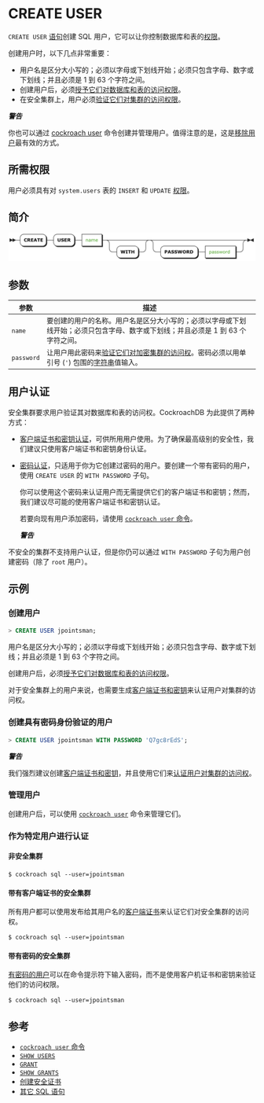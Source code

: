 # CREATE USER

`CREATE USER` [语句](sql-statements.html)创建 SQL 用户，它可以让你控制数据库和表的[权限](privileges.html)。

创建用户时，以下几点非常重要：

- 用户名是区分大小写的；必须以字母或下划线开始；必须只包含字母、数字或下划线；并且必须是 1 到 63 个字符之间。
- 创建用户后，必须[授予它们对数据库和表的访问权限](grant.html)。
- 在安全集群上，用户必须[验证它们对集群的访问权限](user-authentication)。

***警告***

你也可以通过 [cockroach user](https://www.cockroachlabs.com/docs/stable/create-and-manage-users.html) 命令创建并管理用户。值得注意的是，这是[移除用户](http://create-and-manage-users.html/#remove-a-user)最有效的方式。

## 所需权限

用户必须具有对 `system.users` 表的 `INSERT` 和 `UPDATE` [权限](privileges.html)。

## 简介

![](./images/create-user.png)

## 参数

| 参数         | 描述                                       |
| ---------- | ---------------------------------------- |
| `name`     | 要创建的用户的名称。用户名是区分大小写的；必须以字母或下划线开始；必须只包含字母、数字或下划线；并且必须是 1 到 63 个字符之间。 |
| `password` | 让用户用此密码来[验证它们对加密集群的访问权](#user-authentication)。密码必须以用单引号 (`'`) 包围的[字符串](string.html)值输入。 |

## 用户认证

安全集群要求用户验证其对数据库和表的访问权。CockroachDB 为此提供了两种方式：

- [客户端证书和密钥认证](#secure-clusters-with-client-certificates)，可供所用用户使用。为了确保最高级别的安全性，我们建议只使用客户端证书和密钥身份认证。

- [密码认证](#secure-clusters-with-passwords)，只适用于你为它创建过密码的用户。要创建一个带有密码的用户，使用 `CREATE USER` 的 `WITH PASSWORD` 子句。

  你可以使用这个密码来认证用户而无需提供它们的客户端证书和密钥；然而，我们建议尽可能的使用客户端证书和密钥认证。

  若要向现有用户添加密码，请使用 [`cockroach user` 命令](create-and-manage-users.html#update-a-users-password)。

  ***警告***

不安全的集群不支持用户认证，但是你仍可以通过 `WITH PASSWORD` 子句为用户创建密码（除了 `root` 用户）。

## 示例

### 创建用户

~~~ sql
> CREATE USER jpointsman;
~~~

用户名是区分大小写的；必须以字母或下划线开始；必须只包含字母、数字或下划线；并且必须是 1 到 63 个字符之间。

创建用户后，必须[授予它们对数据库和表的访问权限](grant.html)。

对于安全集群上的用户来说，也需要生成[客户端证书和密钥](create-security-certificates.html#create-the-certificate-and-key-pair-for-a-client)来认证用户对集群的访问权。

### 创建具有密码身份验证的用户

~~~ sql
> CREATE USER jpointsman WITH PASSWORD 'Q7gc8rEdS';
~~~

***警告***

我们强烈建议创建[客户端证书和密钥](create-security-certificates.html)，并且使用它们来[认证用户对集群的访问权](#secure-clusters-with-client-certificates)。

### 管理用户

创建用户后，可以使用 [`cockroach user`](create-and-manage-users.html) 命令来管理它们。

### 作为特定用户进行认证

#### 非安全集群

~~~ shell
$ cockroach sql --user=jpointsman
~~~

#### 带有客户端证书的安全集群

所有用户都可以使用发布给其用户名的[客户端证书](create-security-certificates.html#create-the-certificate-and-key-pair-for-a-client)来认证它们对安全集群的访问权。

~~~ shell
$ cockroach sql --user=jpointsman
~~~

#### 带有密码的安全集群

[有密码的用户](#create-a-user-with-password-authentication)可以在命令提示符下输入密码，而不是使用客户机证书和密钥来验证他们的访问权限。

~~~ shell
$ cockroach sql --user=jpointsman
~~~

## 参考

- [`cockroach user` 命令](create-and-manage-users.html)
- [`SHOW USERS`](show-users.html)
- [`GRANT`](grant.html)
- [`SHOW GRANTS`](show-grants.html)
- [创建安全证书](create-security-certificates.html)
- [其它 SQL 语句](sql-statements.html)
